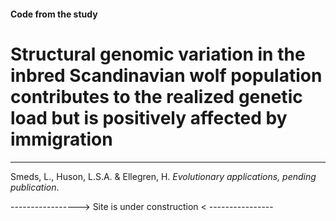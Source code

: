 #### Code from the study 

# Structural genomic variation in the inbred Scandinavian wolf population contributes to the realized genetic load but is positively affected by immigration
---
Smeds, L., Huson, L.S.A. & Ellegren, H. *Evolutionary applications, pending publication*.


 -----------------> Site is under construction < ----------------